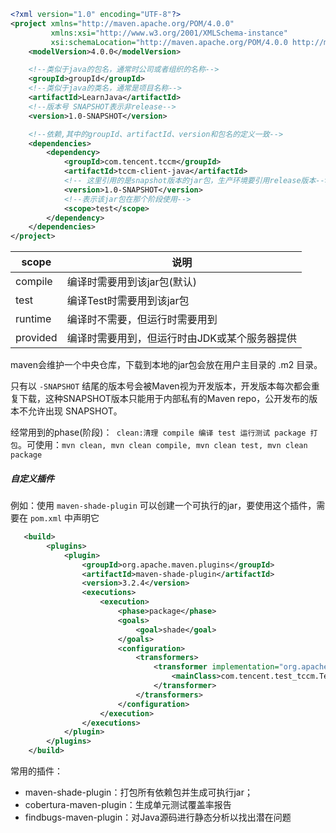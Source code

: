 ```xml
<?xml version="1.0" encoding="UTF-8"?>
<project xmlns="http://maven.apache.org/POM/4.0.0"
         xmlns:xsi="http://www.w3.org/2001/XMLSchema-instance"
         xsi:schemaLocation="http://maven.apache.org/POM/4.0.0 http://maven.apache.org/xsd/maven-4.0.0.xsd">
    <modelVersion>4.0.0</modelVersion>

    <!--类似于java的包名，通常时公司或者组织的名称-->
    <groupId>groupId</groupId>
    <!--类似于java的类名，通常是项目名称-->
    <artifactId>LearnJava</artifactId>
    <!--版本号 SNAPSHOT表示非release-->
    <version>1.0-SNAPSHOT</version>

    <!--依赖,其中的groupId、artifactId、version和包名的定义一致-->
    <dependencies>
        <dependency>
            <groupId>com.tencent.tccm</groupId>
            <artifactId>tccm-client-java</artifactId>
            <!-- 这里引用的是snapshot版本的jar包，生产环境要引用release版本-->
            <version>1.0-SNAPSHOT</version>
          	<!--表示该jar包在那个阶段使用-->
            <scope>test</scope>
        </dependency>
    </dependencies>
</project>
```

| scope    | 说明                                          |
| -------- | --------------------------------------------- |
| compile  | 编译时需要用到该jar包(默认)                   |
| test     | 编译Test时需要用到该jar包                     |
| runtime  | 编译时不需要，但运行时需要用到                |
| provided | 编译时需要用到，但运行时由JDK或某个服务器提供 |

maven会维护一个中央仓库，下载到本地的jar包会放在用户主目录的 .m2 目录。

只有以 `-SNAPSHOT` 结尾的版本号会被Maven视为开发版本，开发版本每次都会重复下载，这种SNAPSHOT版本只能用于内部私有的Maven repo，公开发布的版本不允许出现 SNAPSHOT。

经常用到的phase(阶段)：` clean:清理 compile 编译 test 运行测试 package 打包`。可使用：` mvn clean, mvn clean compile, mvn clean test, mvn clean package `

##### 自定义插件

例如：使用 `maven-shade-plugin` 可以创建一个可执行的jar，要使用这个插件，需要在 `pom.xml` 中声明它

```xml
   <build>
        <plugins>
            <plugin>
                <groupId>org.apache.maven.plugins</groupId>
                <artifactId>maven-shade-plugin</artifactId>
                <version>3.2.4</version>
                <executions>
                    <execution>
                        <phase>package</phase>
                        <goals>
                            <goal>shade</goal>
                        </goals>
                        <configuration>
                            <transformers>
                                <transformer implementation="org.apache.maven.plugins.shade.resource.ManifestResourceTransformer">
                                    <mainClass>com.tencent.test_tccm.TestOther</mainClass>
                                </transformer>
                            </transformers>
                        </configuration>
                    </execution>
                </executions>
            </plugin>
        </plugins>
    </build>
```

常用的插件：

- maven-shade-plugin：打包所有依赖包并生成可执行jar；
- cobertura-maven-plugin：生成单元测试覆盖率报告
- findbugs-maven-plugin：对Java源码进行静态分析以找出潜在问题

